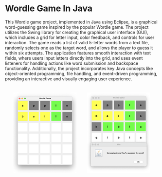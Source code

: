# Wordle Game In Java   

This Wordle game project, implemented in Java using Eclipse, is a graphical word-guessing game inspired by the popular Wordle game. The project utilizes the Swing library for creating the graphical user interface (GUI), which includes a grid for letter input, color feedback, and controls for user interaction. The game reads a list of valid 5-letter words from a text file, randomly selects one as the target word, and allows the player to guess it within six attempts. The application features smooth interaction with text fields, where users input letters directly into the grid, and uses event listeners for handling actions like word submission and backspace functionality. Additionally, the project incorporates key Java concepts like object-oriented programming, file handling, and event-driven programming, providing an interactive and visually engaging user experience.

<table style="border-collapse: separate; border-spacing: 20px;">
    <tr>
        <td><img src="images/Screenshot1.png" alt="Screenshot 1" width="350"/></td>
        <td><img src="images/Screenshot2.png" alt="Screenshot 2" width="350"/></td>
    </tr>
</table>

